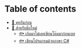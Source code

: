 # Table of contents

* [💌 คุยกันก่อน](README.md)
* [👶 สำหรับมือใหม่](beginner/README.md)
  * [🐟 เกิดมาไม่เคยเขียนโค๊ดมาก่อนเบย](beginner/newbie.md)
  * [🐟 เขียนโปรแกรมด้วยภาษา C\#](beginner/csharp101.md)


